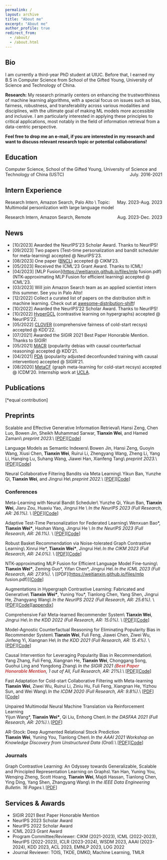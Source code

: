 ```yaml
---
permalink: /
layout: archive
title: "About me"
excerpt: "About me"
author_profile: true
redirect_from: 
  - /about/
  - /about.html
---
```


## Bio

I am currently a third-year PhD student at UIUC. Before that, I earned my B.S in Computer Science from School of the Gifted Young, University of Science and Technology of China. 

**Research:** My research primarily centers on enhancing the trustworthiness of machine learning algorithms, with a special focus on issues such as bias, fairness, robustness, and transferability across various modalities and disciplines, with the ultimate goal of making ML models more accessible and inclusive. I am particularly interested in applying these principles to critical applications, most notably in the field of information retrieval from a data-centric perspective.

<!-- My research mainly focuses on trustworthy machine learning, graph representation learning, and data-centric AI. I am particularly interested in improving the efficiency, robustness and fairness of machine learning models across various modalities and disciplines, with the ultimate goal of making ML models more accessible and inclusive. -->

**Feel free to drop me an e-mail, if you are interested in my research and want to discuss relevant research topic or potential collaborations!**

<!-- Techniques that I'm interested in (but not limited to) are contrastive learning, graph neural network and causal inference. -->

## Education
Computer Science, School of the Gifted Young, University of Science and Technology of China (USTC) <span style="float:right;">July. 2016-2021</span>

## Intern Experience

Research Intern, Amazon Search, Palo Alto <span style="float:right;">May. 2023-Aug. 2023</span>\\
Topic: Multimodal personlization with large language model

Research Intern, Amazon Search, Remote <span style="float:right;">Aug. 2023-Dec. 2023</span>

## News
* [10/2023] Awarded the NeurIPS’23 Scholar Award. Thanks to NeurIPS!
* [09/2023] Two papers (Test-time personalization and bandit scheduler for meta-learning) accepted @ NeurIPS’23.
* [08/2023] One paper ([BNCL](https://weitianxin.github.io/files/CIKM23.pdf)) accepted @ CIKM’23.
* [05/2023] Received the ICML’23 Grant Award. Thanks to ICML!
* [04/2023] [MLP Fusion](https://weitianxin.github.io/files/mlp fusion.pdf) (NTK-approximating MLP Fusion for efficient learning) accepted @ ICML’23.
* [03/2023] Will join Amazon Search team as an applied scientist intern this summer. See you in Palo Alto!
* [12/2022] Collect a curated list of papers on the distribution shift in machine learning. Check out at [awesome-distribution-shift](https://github.com/weitianxin/awesome-distribution-shift)!
* [10/2022] Awarded the NeurIPS’22 Scholar Award. Thanks to NeurIPS!
* [10/2022] [HyperGCL](https://arxiv.org/abs/2210.03801) (contrastive learning on hypergraphs) accepted @ NeurIPS’22.
* [05/2022] [CLOVER](https://arxiv.org/abs/2206.04789) (comprehensive fairness of cold-start recsys) accepted @ KDD’22.
* [07/2021] Awarded the SIGIR 2021 Best Paper Honorable Mention. Thanks to SIGIR!
* [05/2021] [MACR](https://arxiv.org/abs/2010.15363) (popularity debias with causal counterfactual reasoning) accepted @ KDD’21.
* [04/2021] [PDA](https://arxiv.org/abs/2105.06067) (popularity adjusted deconfounded training with causal intervention) accepted @ SIGIR’21.
* [08/2020] [MetaCF](../files/ICDM_2020_MetaCF.pdf) (graph meta-learning for cold-start recsys) accepted @ ICDM’20. Internship work at [UCLA](https://web.cs.ucla.edu/~yzsun/).

<!-- # Research Experience


Visiting scholar in Prof. **Wei Wang** & **Yizhou Sun**’s group <span style="float:right;">July. 2019 - Sept.2019</span>  
Department of Computer Science, University of California, Los Angeles, USA 

Remote research intern in Prof. **Zhangyang Wang**’s group  	                                          <span style="float:right;">May. 2020 – Present</span>  
Department of Electrical & Computer Engineering, University of Texas at Austin, USA

Remote intern advised by Dr. **Ruirui Li** and Dr. **Oguz Elibol** in Amazon Alexa Group  	                            <span style="float:right;">Aug. 2020 – Present</span>

Research intern advised by Prof. **Xiangnan He**             <span style="float:right;">March. 2019 – Present</span>   
Department of Data Science, USTC, China  
Also co-advised by Dr. **Fuli Feng** in National University of Singapore -->


## Publications
[*equal contribution]

## Preprints

Scalable and Effective Generative Information Retrieval\\
Hansi Zeng, Chen Luo, Bowen Jin, Sheikh Muhammad Sarwar, **Tianxin Wei**, and Hamed Zamani\\
*preprint 2023.*\\
[[PDF](https://arxiv.org/pdf/2311.09134.pdf)][[Code](TBD)]

Language Models as Semantic Indexers\\
Bowen Jin, Hansi Zeng, Guoyin Wang, Xiusi Chen, **Tianxin Wei**, Ruirui Li, Zhengyang Wang, Zheng Li, Yang Li, Hanqing Lu, Suhang Wang, Jiawei Han, Xianfeng Tang\\
*preprint 2023.*\\
[[PDF](https://arxiv.org/pdf/2310.07815v1.pdf)][[Code](TBD)]

Neural Collaborative Filtering Bandits via Meta Learning\\
Yikun Ban, Yunzhe Qi, **Tianxin Wei**, and Jingrui He\\
*preprint 2022.*\\
[[PDF](https://arxiv.org/abs/2201.13395)][[Code](https://github.com/banyikun/Meta_Ban)]

### Conferences

Meta-Learning with Neural Bandit Scheduler\\
Yunzhe Qi, Yikun Ban, **Tianxin Wei**, Jiaru Zou, Huaxiu Yao, Jingrui He \\
*In the NeurIPS 2023 (Full Research, AR: 26.1%).* \\
[[PDF](TBD)][[Code](TBD)]

Adaptive Test-Time Personalization for Federated Learning\\
Wenxuan Bao\*, **Tianxin Wei\***, Haohan Wang, Jingrui He \\
*In the NeurIPS 2023 (Full Research, AR: 26.1%).* \\
[[PDF](TBD)][[Code](TBD)]

Robust Basket Recommendation via Noise-tolerated Graph Contrastive Learning\\
Xinrui He\*, **Tianxin Wei\***, Jingrui He\\
*In the CIKM 2023 (Full Research, AR: 24.0%).* \\
[[PDF](https://weitianxin.github.io/files/CIKM23.pdf)][[Code](TBD)]

NTK-approximating MLP Fusion for Efficient Language Model Fine-tuning\\
**Tianxin Wei\***, Zeming Guo\*, Yifan Chen\*, Jingrui He\\
*In the ICML 2023 (Full Research, AR: 27.9%).* \\
[[PDF](https://weitianxin.github.io/files/mlp fusion.pdf)][[Code](https://github.com/weitianxin/mlp_fusion)]

Augmentations in Hypergraph Contrastive Learning: Fabricated and Generative\\
**Tianxin Wei\***, Yuning You\*, Tianlong Chen, Yang Shen, Jingrui He, Zhangyang Wang\\
*In the NeurIPS 2022 (Full Research, AR: 25.6%).* \\
[[PDF](https://arxiv.org/abs/2210.03801)][[Code](https://github.com/weitianxin/HyperGCL)][[appendix](../files/neurips22_hypergcl_appendix.pdf)]

Comprehensive Fair Meta-learned Recommender System\\
**Tianxin Wei**, Jingrui He\\
*In the KDD 2022 (Full Research, AR: 15.0%).* \\
[[PDF](https://arxiv.org/abs/2206.04789)][[Code](https://github.com/weitianxin/CLOVER)]

Model-Agnostic Counterfactual Reasoning for Eliminating Popularity Bias in Recommender System\\
**Tianxin Wei**, Fuli Feng, Jiawei Chen, Ziwei Wu, Jinfeng Yi, Xiangnan He\\
*In the KDD 2021 (Full Research, AR: 15.4%).* \\
[[PDF](https://arxiv.org/abs/2010.15363)][[Code](https://github.com/weitianxin/MACR)]

Causal Intervention for Leveraging Popularity Bias in Recommendation\\
Yang Zhang, Fuli Feng, Xiangnan He, **Tianxin Wei**, Chonggang Song, Guohui Ling and Yongdong Zhang\\
*In the SIGIR 2021 (**<font color='#c64444'>Best Paper Honorable Mention</font>**, 1 out of All, Full Research, AR: 21%).*\\
[[PDF](https://arxiv.org/abs/2105.06067)][[Code](https://github.com/zyang1580/PDA)]

Fast Adaptation for Cold-start Collaborative Filtering with Meta-learning  
**Tianxin Wei**, Ziwei Wu, Ruirui Li, Ziniu Hu, Fuli Feng, Xiangnan He, Yizhou Sun, and Wei Wang\\
*In the ICDM 2020 (Full Research, AR: 9.8%).*\\
[[PDF](../files/ICDM_2020_MetaCF.pdf)][[Code](https://drive.google.com/file/d/1_UaPcCQLaEEWUCsMTRIgsvtWqorqsnUm/view?usp=sharing)]

Unpaired Multimodal Neural Machine Translation via Reinforcement Learning  
Yijun Wang\*, **Tianxin Wei\***, Qi Liu, Enhong Chen\\
*In the DASFAA 2021 (Full Research, AR: 20%).*\\
[[PDF](https://www.springerprofessional.de/en/unpaired-multimodal-neural-machine-translation-via-reinforcement/19040758)]

AR-Stock: Deep Augmented Relational Stock Prediction  
**Tianxin Wei**, Yuning You, Tianlong Chen\\
*In the AAAI 2021 Workshop on Knowledge Discovery from Unstructured Data (Oral).*\\
[[PDF](../files/AAAI21_ARStock.pdf)][[Code](https://github.com/weitianxin/FiAI_AR-Stock)]

### Journals

Graph Contrastive Learning: An Odyssey towards Generalizable, Scalable and Principled Representation Learning on Graphs\\
Yan Han, Yuning You, Wenqing Zheng, Scott Hoang, **Tianxin Wei**, Majdi Hassan, Tianlong Chen, Ying Ding, Yang Shen, Zhangyang Wang\\
*In the IEEE Data Engineering Bulletin. 16 Pages.*\\
[[PDF](http://sites.computer.org/debull/A23june/p78.pdf)]




## Services & Awards
* SIGIR 2021 Best Paper Honorable Mention
* NeurIPS 2023 Scholar Award
* NeurIPS 2022 Scholar Award
* ICML 2023 Grant Award
* Program Committee/Reviewer: CIKM (2021-2023), ICML (2022-2023), NeurIPS (2022-2023), ICLR (2023-2024), WSDM 2023, AAAI (2023-2024), KDD 2023, ACL 2023, EMNLP 2023, LOG 2022
* Journal Reviewer: TOIS, TKDE, DMKD, Machine Learning, TMLR

<!-- 
# Working Projects

**Conversational Gradient Recommendation**  
Working Paper 2021
Advisor: Prof. X

**Adversarial Training Method for Robustness in Natural Language Processing**  
Working Paper 2020
Advisor: Prof. Zhangyang Wang

**Automated Meta-path Discovery on Large-scale Knowledge Graph via Meta-learning**  
Working Paper 2020
Advisor: Prof. Yizhou Sun & Prof. Wei Wang


Zero parallel corpus Multimodal neural machine translation method. 		         <span style="float:right;">Number: CN110245364A</span>  
Enhong Chen, Qi Liu, Yijun Wang, **Tianxin Wei**

A meta-learning recommendation method for cold-start users.                                             <span style="float:right;">Being Processed</span>  
Xiangnan He, **Tianxin Wei**, Ziwei Wu, Fuli Feng

Mitigating popularity bias in recommendation system via causal inference                       <span style="float:right;">Being Processed</span>  
Xiangnan He, **Tianxin Wei**, Fuli Feng, Jiawei Chen, Jinfeng Yi -->





<script type="text/javascript" src="//rf.revolvermaps.com/0/0/8.js?i=50foqt3ndx5&amp;m=0&amp;c=ff0000&amp;cr1=ffffff&amp;f=arial&amp;l=33" async="async"></script>






